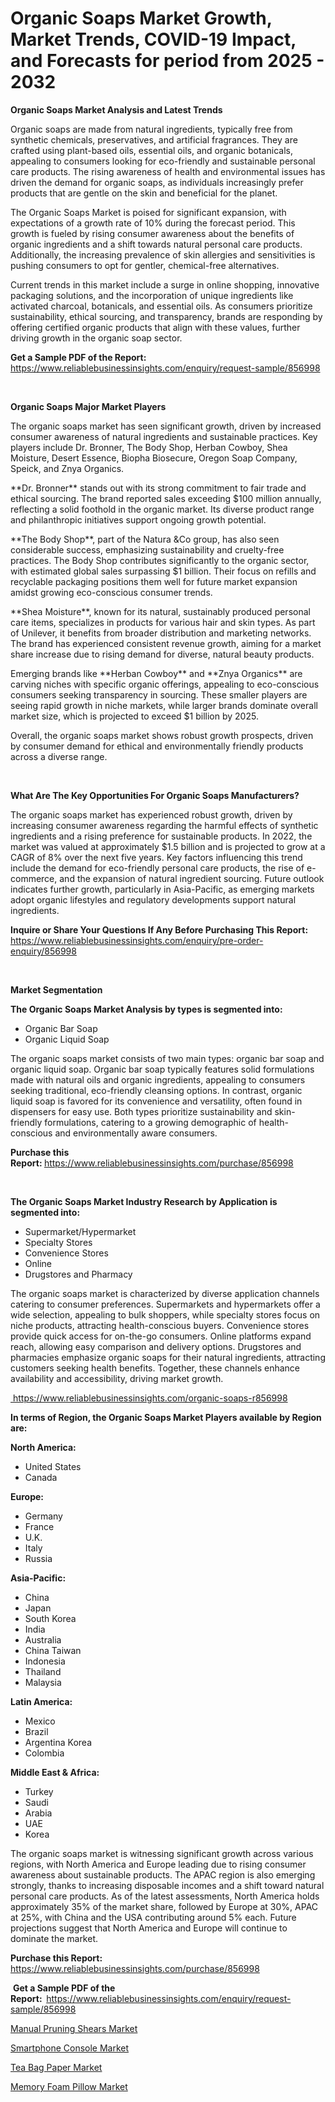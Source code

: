 <p><h1>Organic Soaps Market Growth, Market Trends, COVID-19 Impact, and Forecasts for period from 2025 - 2032</h1></p><p><strong>Organic Soaps Market Analysis and Latest Trends</strong></p>
<p><p>Organic soaps are made from natural ingredients, typically free from synthetic chemicals, preservatives, and artificial fragrances. They are crafted using plant-based oils, essential oils, and organic botanicals, appealing to consumers looking for eco-friendly and sustainable personal care products. The rising awareness of health and environmental issues has driven the demand for organic soaps, as individuals increasingly prefer products that are gentle on the skin and beneficial for the planet.</p><p>The Organic Soaps Market is poised for significant expansion, with expectations of a growth rate of 10% during the forecast period. This growth is fueled by rising consumer awareness about the benefits of organic ingredients and a shift towards natural personal care products. Additionally, the increasing prevalence of skin allergies and sensitivities is pushing consumers to opt for gentler, chemical-free alternatives.</p><p>Current trends in this market include a surge in online shopping, innovative packaging solutions, and the incorporation of unique ingredients like activated charcoal, botanicals, and essential oils. As consumers prioritize sustainability, ethical sourcing, and transparency, brands are responding by offering certified organic products that align with these values, further driving growth in the organic soap sector.</p></p>
<p><strong>Get a Sample PDF of the Report:&nbsp;</strong> <a href="https://www.reliablebusinessinsights.com/enquiry/request-sample/856998?utm_campaign=1877&utm_medium=2&utm_source=Github&utm_content=ia&utm_term=06022025&utm_id=organic-soaps">https://www.reliablebusinessinsights.com/enquiry/request-sample/856998</a></p>
<p>&nbsp;</p>
<p><strong>Organic Soaps Major Market Players</strong></p>
<p><p>The organic soaps market has seen significant growth, driven by increased consumer awareness of natural ingredients and sustainable practices. Key players include Dr. Bronner, The Body Shop, Herban Cowboy, Shea Moisture, Desert Essence, Biopha Biosecure, Oregon Soap Company, Speick, and Znya Organics.</p><p>**Dr. Bronner** stands out with its strong commitment to fair trade and ethical sourcing. The brand reported sales exceeding $100 million annually, reflecting a solid foothold in the organic market. Its diverse product range and philanthropic initiatives support ongoing growth potential.</p><p>**The Body Shop**, part of the Natura &Co group, has also seen considerable success, emphasizing sustainability and cruelty-free practices. The Body Shop contributes significantly to the organic sector, with estimated global sales surpassing $1 billion. Their focus on refills and recyclable packaging positions them well for future market expansion amidst growing eco-conscious consumer trends.</p><p>**Shea Moisture**, known for its natural, sustainably produced personal care items, specializes in products for various hair and skin types. As part of Unilever, it benefits from broader distribution and marketing networks. The brand has experienced consistent revenue growth, aiming for a market share increase due to rising demand for diverse, natural beauty products.</p><p>Emerging brands like **Herban Cowboy** and **Znya Organics** are carving niches with specific organic offerings, appealing to eco-conscious consumers seeking transparency in sourcing. These smaller players are seeing rapid growth in niche markets, while larger brands dominate overall market size, which is projected to exceed $1 billion by 2025.</p><p>Overall, the organic soaps market shows robust growth prospects, driven by consumer demand for ethical and environmentally friendly products across a diverse range.</p></p>
<p>&nbsp;</p>
<p><strong>What Are The Key Opportunities For Organic Soaps Manufacturers?</strong></p>
<p><p>The organic soaps market has experienced robust growth, driven by increasing consumer awareness regarding the harmful effects of synthetic ingredients and a rising preference for sustainable products. In 2022, the market was valued at approximately $1.5 billion and is projected to grow at a CAGR of 8% over the next five years. Key factors influencing this trend include the demand for eco-friendly personal care products, the rise of e-commerce, and the expansion of natural ingredient sourcing. Future outlook indicates further growth, particularly in Asia-Pacific, as emerging markets adopt organic lifestyles and regulatory developments support natural ingredients.</p></p>
<p><strong>Inquire or Share Your Questions If Any Before Purchasing This Report:</strong> <a href="https://www.reliablebusinessinsights.com/enquiry/pre-order-enquiry/856998?utm_campaign=1877&utm_medium=2&utm_source=Github&utm_content=ia&utm_term=06022025&utm_id=organic-soaps">https://www.reliablebusinessinsights.com/enquiry/pre-order-enquiry/856998</a></p>
<p>&nbsp;</p>
<p><strong>Market Segmentation</strong></p>
<p><strong>The Organic Soaps Market Analysis by types is segmented into:</strong></p>
<p><ul><li>Organic Bar Soap</li><li>Organic Liquid Soap</li></ul></p>
<p><p>The organic soaps market consists of two main types: organic bar soap and organic liquid soap. Organic bar soap typically features solid formulations made with natural oils and organic ingredients, appealing to consumers seeking traditional, eco-friendly cleansing options. In contrast, organic liquid soap is favored for its convenience and versatility, often found in dispensers for easy use. Both types prioritize sustainability and skin-friendly formulations, catering to a growing demographic of health-conscious and environmentally aware consumers.</p></p>
<p><strong>Purchase this Report:&nbsp;</strong><a href="https://www.reliablebusinessinsights.com/purchase/856998?utm_campaign=1877&utm_medium=2&utm_source=Github&utm_content=ia&utm_term=06022025&utm_id=organic-soaps">https://www.reliablebusinessinsights.com/purchase/856998</a></p>
<p>&nbsp;</p>
<p><strong>The Organic Soaps Market Industry Research by Application is segmented into:</strong></p>
<p><ul><li>Supermarket/Hypermarket</li><li>Specialty Stores</li><li>Convenience Stores</li><li>Online</li><li>Drugstores and Pharmacy</li></ul></p>
<p><p>The organic soaps market is characterized by diverse application channels catering to consumer preferences. Supermarkets and hypermarkets offer a wide selection, appealing to bulk shoppers, while specialty stores focus on niche products, attracting health-conscious buyers. Convenience stores provide quick access for on-the-go consumers. Online platforms expand reach, allowing easy comparison and delivery options. Drugstores and pharmacies emphasize organic soaps for their natural ingredients, attracting customers seeking health benefits. Together, these channels enhance availability and accessibility, driving market growth.</p></p>
<p><a href="https://www.reliablebusinessinsights.com/organic-soaps-r856998?utm_campaign=1877&utm_medium=2&utm_source=Github&utm_content=ia&utm_term=06022025&utm_id=organic-soaps">&nbsp;https://www.reliablebusinessinsights.com/organic-soaps-r856998</a></p>
<p><strong>In terms of Region, the Organic Soaps Market Players available by Region are:</strong></p>
<p>
    <p> <strong> North America: </strong>
        <ul>
            <li>United States</li>
            <li>Canada</li>
        </ul>
        </p> 
    <p> <strong> Europe: </strong>
        <ul>
            <li>Germany</li>
            <li>France</li>
            <li>U.K.</li>
            <li>Italy</li>
            <li>Russia</li>
        </ul>
        </p> 
    <p> <strong> Asia-Pacific: </strong>
        <ul>
            <li>China</li>
            <li>Japan</li>
            <li>South Korea</li>
            <li>India</li>
            <li>Australia</li>
            <li>China Taiwan</li>
            <li>Indonesia</li>
            <li>Thailand</li>
            <li>Malaysia</li>
        </ul>
        </p> 
    <p> <strong> Latin America: </strong>
        <ul>
            <li>Mexico</li>
            <li>Brazil</li>
            <li>Argentina Korea</li>
            <li>Colombia</li>
        </ul>
        </p> 
    <p> <strong> Middle East & Africa: </strong>
        <ul>
            <li>Turkey</li>
            <li>Saudi</li>
            <li>Arabia</li>
            <li>UAE</li>
            <li>Korea</li>
        </ul>
    </p>
    </p>
<p><p>The organic soaps market is witnessing significant growth across various regions, with North America and Europe leading due to rising consumer awareness about sustainable products. The APAC region is also emerging strongly, thanks to increasing disposable incomes and a shift toward natural personal care products. As of the latest assessments, North America holds approximately 35% of the market share, followed by Europe at 30%, APAC at 25%, with China and the USA contributing around 5% each. Future projections suggest that North America and Europe will continue to dominate the market.</p></p>
<p><strong>Purchase this Report: </strong><a href="https://www.reliablebusinessinsights.com/purchase/856998?utm_campaign=1877&utm_medium=2&utm_source=Github&utm_content=ia&utm_term=06022025&utm_id=organic-soaps">https://www.reliablebusinessinsights.com/purchase/856998</a></p>
<p>&nbsp;<strong>Get a Sample PDF of the Report:&nbsp;&nbsp;</strong><a href="https://www.reliablebusinessinsights.com/enquiry/request-sample/856998?utm_campaign=1877&utm_medium=2&utm_source=Github&utm_content=ia&utm_term=06022025&utm_id=organic-soaps">https://www.reliablebusinessinsights.com/enquiry/request-sample/856998</a></p>
<p><strong></strong></p>
<p><p><a href="https://github.com/deyniphytic/Market-Research-Report-List-1/blob/main/manual-pruning-shears-market.md?utm_campaign=1877&utm_medium=2&utm_source=Github&utm_content=ia&utm_term=06022025&utm_id=organic-soaps">Manual Pruning Shears Market</a></p><p><a href="https://github.com/zanoligarav/Market-Research-Report-List-1/blob/main/smartphone-console-market.md?utm_campaign=1877&utm_medium=2&utm_source=Github&utm_content=ia&utm_term=06022025&utm_id=organic-soaps">Smartphone Console Market</a></p><p><a href="https://github.com/haaszgettre6/Market-Research-Report-List-1/blob/main/tea-bag-paper-market.md?utm_campaign=1877&utm_medium=2&utm_source=Github&utm_content=ia&utm_term=06022025&utm_id=organic-soaps">Tea Bag Paper Market</a></p><p><a href="https://github.com/qetelosooya/Market-Research-Report-List-1/blob/main/memory-foam-pillow-market.md?utm_campaign=1877&utm_medium=2&utm_source=Github&utm_content=ia&utm_term=06022025&utm_id=organic-soaps">Memory Foam Pillow Market</a></p></p>
